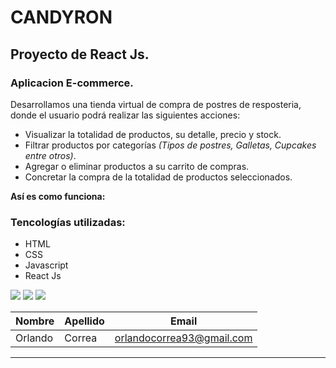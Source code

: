 # **CANDYRON** 

## Proyecto de **React Js**. 
### Aplicacion E-commerce.

Desarrollamos una tienda virtual de compra de postres de resposteria, donde el usuario podrá realizar las siguientes acciones:

* Visualizar la totalidad de productos, su detalle, precio y stock.
* Filtrar productos por categorías _(Tipos de postres, Galletas, Cupcakes entre otros)_.
* Agregar o eliminar productos a su carrito de compras.
* Concretar la compra de la totalidad de productos seleccionados.

**Así es como funciona:**



### **Tencologías utilizadas:**
* HTML
* CSS
* Javascript
* React Js

<img src="./Gift/Candyron.gif">

<img src="./Gift/Candyron1.gif">

<img src="./Gift/Candyron2.gif">

| Nombre | Apellido | Email
|---|---|---|
|Orlando| Correa| orlandocorrea93@gmail.com|
---

